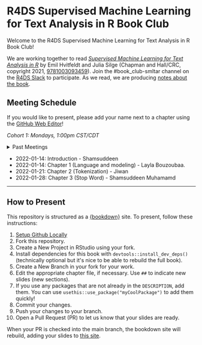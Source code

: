 # R4DS Supervised Machine Learning for Text Analysis in R Book Club

Welcome to the R4DS Supervised Machine Learning for Text Analysis in R Book Club!

We are working together to read [_Supervised Machine Learning for Text Analysis in R_](https://smltar.com/) by Emil Hvitfeldt and Julia Silge (Chapman and Hall/CRC, copyright 2021, [9781003093459](https://doi.org/10.1201/9781003093459)).
Join the #book_club-smltar channel on the [R4DS Slack](https://r4ds.io/join) to participate.
As we read, we are producing [notes about the book](https://r4ds.github.io/bookclub-smltar/).

## Meeting Schedule

If you would like to present, please add your name next to a chapter using the [GitHub Web Editor](https://youtu.be/d41oc2OMAuI)!

*Cohort 1: Mondays, 1:00pm CST/CDT*

<details>
  <summary> Past Meetings </summary>
  
(none yet)
</details>

- 2022-01-14: Introduction - Shamsuddeen
- 2022-01-14: Chapter 1 (Language and modeling) - Layla Bouzoubaa.
- 2022-01-21: Chapter 2 (Tokenization) -  Jiwan 
- 2022-01-28: Chapter 3 (Stop Word) - Shamsuddeen Muhamamd 



<hr>


## How to Present

This repository is structured as a [{bookdown}](https://CRAN.R-project.org/package=bookdown) site.
To present, follow these instructions:

1. [Setup Github Locally](https://www.youtube.com/watch?v=hNUNPkoledI)
2. Fork this repository.
3. Create a New Project in RStudio using your fork.
4. Install dependencies for this book with `devtools::install_dev_deps()` (technically optional but it's nice to be able to rebuild the full book).
5. Create a New Branch in your fork for your work.
6. Edit the appropriate chapter file, if necessary. Use `##` to indicate new slides (new sections).
7. If you use any packages that are not already in the `DESCRIPTION`, add them. You can use `usethis::use_package("myCoolPackage")` to add them quickly!
8. Commit your changes.
9. Push your changes to your branch.
10. Open a Pull Request (PR) to let us know that your slides are ready.

When your PR is checked into the main branch, the bookdown site will rebuild, adding your slides to [this site](https://r4ds.github.io/bookclub-smltar/).
